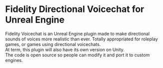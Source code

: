 # Fidelity Directional Voicechat for Unreal Engine
Fidelity Voicechat is an Unreal Engine plugin made to make directional sounds of voices more realistic than ever. Totally appropriated for roleplay games, or games using directional voicechats.  
At term, this plugin will also have its own version on Unity.  
The code is open source so people can modify it and port it to custom engines.
